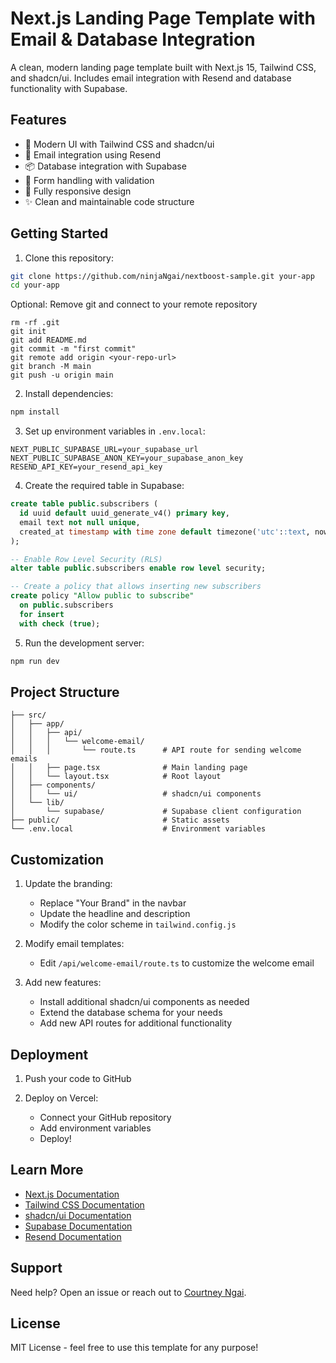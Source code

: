 # Next.js Landing Page Template with Email & Database Integration

A clean, modern landing page template built with Next.js 15, Tailwind CSS, and shadcn/ui. Includes email integration with Resend and database functionality with Supabase.

## Features

- 🎨 Modern UI with Tailwind CSS and shadcn/ui
- 📧 Email integration using Resend
- 📦 Database integration with Supabase
- 🔄 Form handling with validation
- 📱 Fully responsive design
- ✨ Clean and maintainable code structure

## Getting Started

1. Clone this repository:

```bash
git clone https://github.com/ninjaNgai/nextboost-sample.git your-app
cd your-app
```

Optional: Remove git and connect to your remote repository

```
rm -rf .git
git init
git add README.md
git commit -m "first commit"
git remote add origin <your-repo-url>
git branch -M main
git push -u origin main
```

2. Install dependencies:

```bash
npm install
```

3. Set up environment variables in `.env.local`:

```env
NEXT_PUBLIC_SUPABASE_URL=your_supabase_url
NEXT_PUBLIC_SUPABASE_ANON_KEY=your_supabase_anon_key
RESEND_API_KEY=your_resend_api_key
```

4. Create the required table in Supabase:

```sql
create table public.subscribers (
  id uuid default uuid_generate_v4() primary key,
  email text not null unique,
  created_at timestamp with time zone default timezone('utc'::text, now()) not null
);

-- Enable Row Level Security (RLS)
alter table public.subscribers enable row level security;

-- Create a policy that allows inserting new subscribers
create policy "Allow public to subscribe"
  on public.subscribers
  for insert
  with check (true);
```

5. Run the development server:

```bash
npm run dev
```

## Project Structure

```
├── src/
│   ├── app/
│   │   ├── api/
│   │   │   └── welcome-email/
│   │   │       └── route.ts      # API route for sending welcome emails
│   │   ├── page.tsx              # Main landing page
│   │   └── layout.tsx            # Root layout
│   ├── components/
│   │   └── ui/                   # shadcn/ui components
│   └── lib/
│       └── supabase/             # Supabase client configuration
├── public/                       # Static assets
└── .env.local                    # Environment variables
```

## Customization

1. Update the branding:

   - Replace "Your Brand" in the navbar
   - Update the headline and description
   - Modify the color scheme in `tailwind.config.js`

2. Modify email templates:

   - Edit `/api/welcome-email/route.ts` to customize the welcome email

3. Add new features:
   - Install additional shadcn/ui components as needed
   - Extend the database schema for your needs
   - Add new API routes for additional functionality

## Deployment

1. Push your code to GitHub

2. Deploy on Vercel:
   - Connect your GitHub repository
   - Add environment variables
   - Deploy!

## Learn More

- [Next.js Documentation](https://nextjs.org/docs)
- [Tailwind CSS Documentation](https://tailwindcss.com/docs)
- [shadcn/ui Documentation](https://ui.shadcn.com)
- [Supabase Documentation](https://supabase.com/docs)
- [Resend Documentation](https://resend.com/docs)

## Support

Need help? Open an issue or reach out to [Courtney Ngai](https://www.linkedin.com/in/iamcourtneyngai/).

## License

MIT License - feel free to use this template for any purpose!
